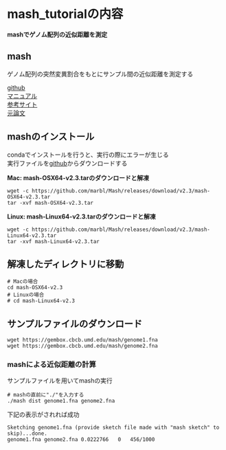 # mash_tutorialの内容
**mashでゲノム配列の近似距離を測定**  

## mash
ゲノム配列の突然変異割合をもとにサンプル間の近似距離を測定する  

[github](https://github.com/marbl/Mash)  
[マニュアル](https://mash.readthedocs.io/en/latest/)  
[参考サイト](https://kazumaxneo.hatenablog.com/entry/2018/05/11/180244)  
[元論文](https://genomebiology.biomedcentral.com/articles/10.1186/s13059-016-0997-x)
## mashのインストール
condaでインストールを行うと、実行の際にエラーが生じる  
実行ファイルを[github](https://github.com/marbl/Mash/releases)からダウンロードする  
  
**Mac: mash-OSX64-v2.3.tarのダウンロードと解凍**
```
wget -c https://github.com/marbl/Mash/releases/download/v2.3/mash-OSX64-v2.3.tar
tar -xvf mash-OSX64-v2.3.tar
```
**Linux: mash-Linux64-v2.3.tarのダウンロードと解凍**
```
wget -c https://github.com/marbl/Mash/releases/download/v2.3/mash-Linux64-v2.3.tar
tar -xvf mash-Linux64-v2.3.tar
```

## 解凍したディレクトリに移動
```
# Macの場合
cd mash-OSX64-v2.3
# Linuxの場合
# cd mash-Linux64-v2.3
```

## サンプルファイルのダウンロード
```
wget https://gembox.cbcb.umd.edu/mash/genome1.fna
wget https://gembox.cbcb.umd.edu/mash/genome2.fna
```

### mashによる近似距離の計算
サンプルファイルを用いてmashの実行
```
# mashの直前に"./"を入力する
./mash dist genome1.fna genome2.fna
```
  
下記の表示がされれば成功  
```
Sketching genome1.fna (provide sketch file made with "mash sketch" to skip)...done.
genome1.fna	genome2.fna	0.0222766	0	456/1000
```

